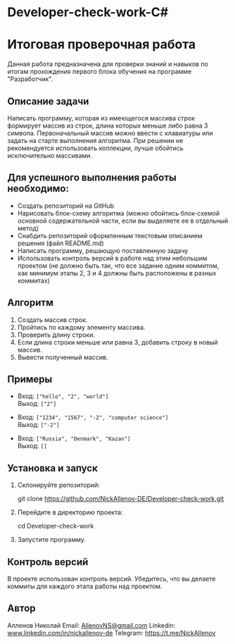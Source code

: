 # Developer-check-work-C#

# Итоговая проверочная работа 

Данная работа предназначена для проверки знаний и навыков по итогам прохождения первого блока обучения на программе "Разработчик". 

## Описание задачи

Написать программу, которая из имеющегося массива строк формирует массив из строк, длина которых меньше либо равна 3 символа. Первоначальный массив можно ввести с клавиатуры или задать на старте выполнения алгоритма. При решении не рекомендуется использовать коллекции, лучше обойтись исключительно массивами.

## Для успешного выполнения работы необходимо:

- Создать репозиторий на GitHub
- Нарисовать блок-схему алгоритма (можно обойтись блок-схемой основной содержательной части, если вы выделяете ее в отдельный метод)
- Снабдить репозиторий оформленным текстовым описанием решения (файл README.md)
- Написать программу, решающую поставленную задачу
- Использовать контроль версий в работе над этим небольшим проектом (не должно быть так, что все задание одним коммитом, как минимум этапы 2, 3 и 4 должны быть расположены в разных коммитах)

## Алгоритм

1. Создать массив строк.
2. Пройтись по каждому элементу массива.
3. Проверить длину строки.
4. Если длина строки меньше или равна 3, добавить строку в новый массив.
5. Вывести полученный массив.

## Примеры

- Вход: `["hello", "2", "world"]`  
  Выход: `["2"]`

- Вход: `["1234", "1567", "-2", "computer science"]`  
  Выход: `["-2"]`

- Вход: `["Russia", "Denmark", "Kazan"]`  
  Выход: `[]`

## Установка и запуск

1. Склонируйте репозиторий:
   
   git clone https://github.com/NickAllenov-DE/Developer-check-work.git

   
2. Перейдите в директорию проекта:

   cd Developer-check-work


3. Запустите программу.



## Контроль версий

В проекте использован контроль версий. Убедитесь, что вы делаете коммиты для каждого этапа работы над проектом.


## Автор
Алленов Николай
Email: AllenovNS@gmail.com
Linkedin: www.linkedin.com/in/nickallenov-de
Telegram: https://t.me/NickAllenov
